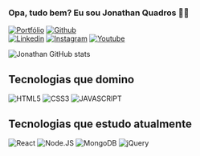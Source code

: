 ### Opa, tudo bem? Eu sou Jonathan Quadros 👋😎

[![Portfólio](https://img.shields.io/website-up-down-green-red/http/monip.org.svg)](https://jotta.dev.br)
[![Github](https://img.shields.io/github/followers/jottacode.svg?style=social&label=Follow&maxAge=2592000)](https://github.com/jottacode)<br/>
[![Linkedin](https://img.shields.io/badge/LinkedIn-0077B5?style=for-the-badge&logo=linkedin&logoColor=white)](https://www.linkedin.com/in/jotaquadros/)
[![Instagram](https://img.shields.io/badge/Instagram-E4405F?style=for-the-badge&logo=instagram&logoColor=white)](https://instagram.com/jottadev)
[![Youtube](https://img.shields.io/badge/YouTube-FF0000?style=for-the-badge&logo=youtube&logoColor=white)](https://www.youtube.com/channel/UC_xQypOQYPHdTHKJqV6V0sQ)

![Jonathan GitHub stats](https://github-readme-stats.vercel.app/api?username=jottacode&count_private=true&show_icons=true&theme=algolia)

## Tecnologias que domino

<div style="display: inline_block">
  <img alt="HTML5" title="HTML5" src="https://img.shields.io/badge/HTML5-E34F26?style=for-the-badge&logo=html5&logoColor=white">
  <img alt="CSS3" title="CSS3" src="https://img.shields.io/badge/CSS3-1572B6?style=for-the-badge&logo=css3&logoColor=white">
  <img alt="JAVASCRIPT" title="JAVASCRIPT" src="https://img.shields.io/badge/JavaScript-F7DF1E?style=for-the-badge&logo=javascript&logoColor=black">
</div>

## Tecnologias que estudo atualmente

<div style="display: inline_block">
  <img alt="React" title="React" src="https://img.shields.io/badge/React-20232A?style=for-the-badge&logo=react&logoColor=61DAFB">
  <img alt="Node.JS" title="Node.JS" src="https://img.shields.io/badge/Node.js-43853D?style=for-the-badge&logo=node.js&logoColor=white">
  <img alt="MongoDB" title="MongoDB" src="https://img.shields.io/badge/MongoDB-4EA94B?style=for-the-badge&logo=mongodb&logoColor=white">
  <img alt="jQuery" title="jQuery" src="https://img.shields.io/badge/jQuery-0769AD?style=for-the-badge&logo=jquery&logoColor=white">
</div>

